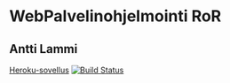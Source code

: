 # WebPalvelinohjelmointi RoR

## Antti Lammi

[Heroku-sovellus](https://blooming-ocean-15693.herokuapp.com/breweries)
[![Build Status](https://travis-ci.org/AnttiLammi/wadror.svg?branch=master)](https://travis-ci.org/AnttiLammi/wadror)
